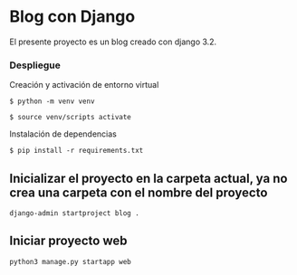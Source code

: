 
# Blog con Django

El presente proyecto es un blog creado con django 3.2. 

### Despliegue

Creación y activación de entorno virtual

    $ python -m venv venv

    $ source venv/scripts activate

Instalación de dependencias

    $ pip install -r requirements.txt

## Inicializar el proyecto en la carpeta actual, ya no crea una carpeta con el nombre del proyecto

````
django-admin startproject blog .  
````

## Iniciar proyecto web
````
python3 manage.py startapp web 
````